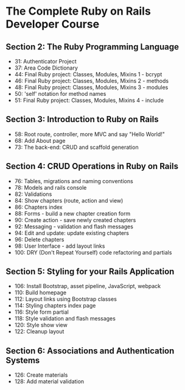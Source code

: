 # The Complete Ruby on Rails Developer Course

## Section 2: The Ruby Programming Language

- 31: Authenticator Project
- 37: Area Code Dictionary
- 44: Final Ruby project: Classes, Modules, Mixins 1 - bcrypt
- 46: Final Ruby project: Classes, Modules, Mixins 2 - methods
- 48: Final Ruby project: Classes, Modules, Mixins 3 - modules
- 50: 'self' notation for method names
- 51: Final Ruby project: Classes, Modules, Mixins 4 - include

## Section 3: Introduction to Ruby on Rails

- 58: Root route, controller, more MVC and say "Hello World!"
- 68: Add About page
- 73: The back-end: CRUD and scaffold generation

## Section 4: CRUD Operations in Ruby on Rails

- 76: Tables, migrations and naming conventions
- 78: Models and rails console
- 82: Validations
- 84: Show chapters (route, action and view)
- 86: Chapters index
- 88: Forms - build a new chapter creation form
- 90: Create action - save newly created chapters
- 92: Messaging - validation and flash messages
- 94: Edit and update: update existing chapters
- 96: Delete chapters
- 98: User Interface - add layout links
- 100: DRY (Don't Repeat Yourself) code refactoring and partials

## Section 5: Styling for your Rails Application

- 106: Install Bootstrap, asset pipeline, JavaScript, webpack
- 110: Build homepage
- 112: Layout links using Bootstrap classes
- 114: Styling chapters index page
- 116: Style form partial
- 118: Style validation and flash messages
- 120: Style show view
- 122: Cleanup layout

## Section 6: Associations and Authentication Systems

- 126: Create materials
- 128: Add material validation
